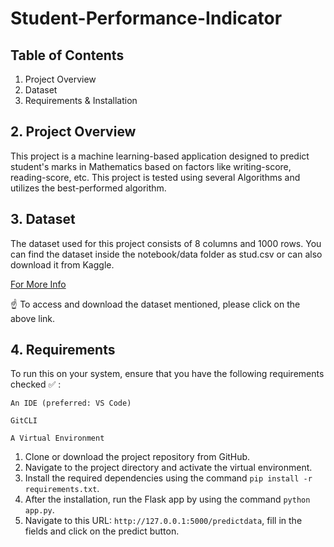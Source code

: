 # Student-Performance-Indicator

## Table of Contents
1. Project Overview
2. Dataset
3. Requirements & Installation


## 2. Project Overview
This project is a machine learning-based application designed to predict student's marks in Mathematics based on factors like writing-score, reading-score, etc. This project is tested using several Algorithms and utilizes the best-performed algorithm.


## 3. Dataset
The dataset used for this project consists of 8 columns and 1000 rows. You can find the dataset inside the notebook/data folder as stud.csv or can also download it from Kaggle.

[For More Info](https://www.kaggle.com/datasets/jagdishchavan/student-performance)

☝️ To access and download the dataset mentioned, please click on the above link.

## 4. Requirements
To run this on your system, ensure that you have the following requirements checked ✅ :

```
An IDE (preferred: VS Code)

GitCLI

A Virtual Environment
```

1. Clone or download the project repository from GitHub.
2. Navigate to the project directory and activate the virtual environment.
3. Install the required dependencies using the command `pip install -r requirements.txt`. 
4. After the installation, run the Flask app by using the command `python app.py`.
5. Navigate to this URL: `http://127.0.0.1:5000/predictdata`, fill in the fields and click on the predict button.

